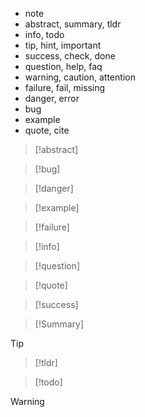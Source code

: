 - note
- abstract, summary, tldr
- info, todo
- tip, hint, important
- success, check, done
- question, help, faq
- warning, caution, attention
- failure, fail, missing
- danger, error
- bug
- example
- quote, cite

> [!abstract]

> [!bug]

> [!danger]

> [!example]

> [!failure]

> [!info]

> [!question]

> [!quote]

> [!success]

>[!Summary]

> [!tip]

>[!tldr]

>[!todo]

> [!warning]
